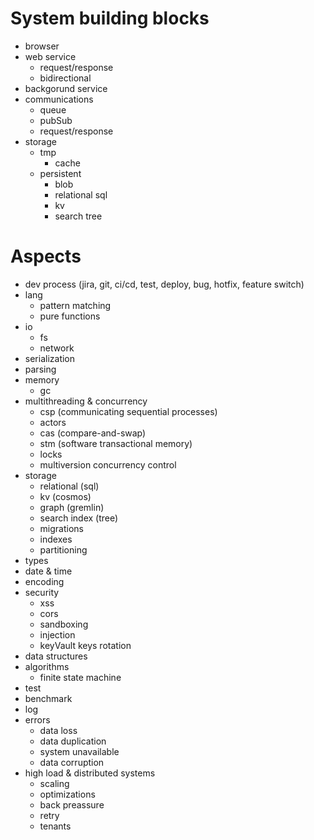 # System building blocks

* browser
* web service
  * request/response
  * bidirectional
* backgorund service
* communications
  * queue
  * pubSub
  * request/response
* storage
  * tmp
    * cache
  * persistent
    * blob
    * relational sql
    * kv
    * search tree


# Aspects

* dev process (jira, git, ci/cd, test, deploy, bug, hotfix, feature switch)
* lang
  * pattern matching
  * pure functions
* io
  * fs
  * network
* serialization
* parsing
* memory
  * gc
* multithreading & concurrency
  * csp (communicating sequential processes)
  * actors
  * cas (compare-and-swap)
  * stm (software transactional memory)
  * locks
  * multiversion concurrency control
* storage
  * relational (sql)
  * kv (cosmos)
  * graph (gremlin)
  * search index (tree)
  * migrations
  * indexes
  * partitioning
* types
* date & time
* encoding
* security
  * xss
  * cors
  * sandboxing
  * injection
  * keyVault keys rotation
* data structures
* algorithms
  * finite state machine
* test
* benchmark
* log
* errors
  * data loss
  * data duplication
  * system unavailable
  * data corruption
* high load & distributed systems
  * scaling
  * optimizations
  * back preassure
  * retry
  * tenants
 
